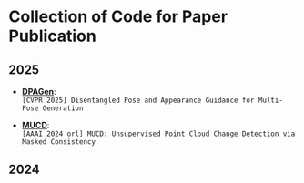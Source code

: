 # Collection of Code for Paper Publication

## 2025

+ **[DPAGen](https://github.com/ywuchina/TeamCode/tree/main/DPAGen)**:<br>
 ``[CVPR 2025] Disentangled Pose and Appearance Guidance for Multi-Pose Generation``

+ **[MUCD](https://github.com/ywuchina/TeamCode/tree/main/MUCD)**:<br>
 ``[AAAI 2024 orl] MUCD: Unsupervised Point Cloud Change Detection via Masked Consistency``

## 2024
